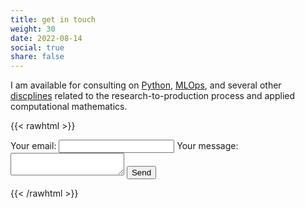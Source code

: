 ```yaml
---
title: get in touch
weight: 30
date: 2022-08-14
social: true
share: false
---
```



I am available for consulting on [Python](https://mindthemath.com/python), [MLOps](), and several other [discplines]() related to the research-to-production process and applied computational mathematics.


{{< rawhtml >}}
<form
  action="https://formspree.io/f/mpilosov@gmail.com"
  method="POST"
>
  <label>
    Your email:
    <input type="email" name="email">
  </label>
  <label>
    Your message:
    <textarea name="message"></textarea>
  </label>
  <!-- your other form fields go here -->
  <button type="submit">Send</button>
</form>
{{< /rawhtml >}}

